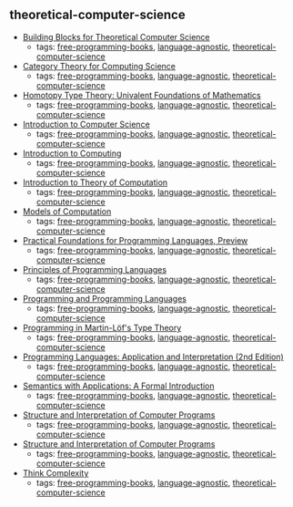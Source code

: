theoretical-computer-science
---
* [Building Blocks for Theoretical Computer Science](http://mfleck.cs.illinois.edu/building-blocks/index.html)
    * tags: [free-programming-books](../tags/free-programming-books.md), [language-agnostic](../tags/language-agnostic.md), [theoretical-computer-science](../tags/theoretical-computer-science.md)
* [Category Theory for Computing Science](http://www.tac.mta.ca/tac/reprints/articles/22/tr22.pdf)
    * tags: [free-programming-books](../tags/free-programming-books.md), [language-agnostic](../tags/language-agnostic.md), [theoretical-computer-science](../tags/theoretical-computer-science.md)
* [Homotopy Type Theory: Univalent Foundations of Mathematics](http://homotopytypetheory.org/book/)
    * tags: [free-programming-books](../tags/free-programming-books.md), [language-agnostic](../tags/language-agnostic.md), [theoretical-computer-science](../tags/theoretical-computer-science.md)
* [Introduction to Computer Science](http://www.cse.iitd.ernet.in/~suban/CSL102/)
    * tags: [free-programming-books](../tags/free-programming-books.md), [language-agnostic](../tags/language-agnostic.md), [theoretical-computer-science](../tags/theoretical-computer-science.md)
* [Introduction to Computing](http://www.computingbook.org)
    * tags: [free-programming-books](../tags/free-programming-books.md), [language-agnostic](../tags/language-agnostic.md), [theoretical-computer-science](../tags/theoretical-computer-science.md)
* [Introduction to Theory of Computation](http://cglab.ca/~michiel/TheoryOfComputation/)
    * tags: [free-programming-books](../tags/free-programming-books.md), [language-agnostic](../tags/language-agnostic.md), [theoretical-computer-science](../tags/theoretical-computer-science.md)
* [Models of Computation](http://cs.brown.edu/people/jes/book/)
    * tags: [free-programming-books](../tags/free-programming-books.md), [language-agnostic](../tags/language-agnostic.md), [theoretical-computer-science](../tags/theoretical-computer-science.md)
* [Practical Foundations for Programming Languages, Preview](https://www.cs.cmu.edu/~rwh/pfpl/2nded.pdf)
    * tags: [free-programming-books](../tags/free-programming-books.md), [language-agnostic](../tags/language-agnostic.md), [theoretical-computer-science](../tags/theoretical-computer-science.md)
* [Principles of Programming Languages](https://web.archive.org/web/20150418034451/http://www.cs.jhu.edu/~scott/pl/book/dist/)
    * tags: [free-programming-books](../tags/free-programming-books.md), [language-agnostic](../tags/language-agnostic.md), [theoretical-computer-science](../tags/theoretical-computer-science.md)
* [Programming and Programming Languages](http://papl.cs.brown.edu/2014/index.html)
    * tags: [free-programming-books](../tags/free-programming-books.md), [language-agnostic](../tags/language-agnostic.md), [theoretical-computer-science](../tags/theoretical-computer-science.md)
* [Programming in Martin-Löf's Type Theory](http://www.cse.chalmers.se/research/group/logic/book/)
    * tags: [free-programming-books](../tags/free-programming-books.md), [language-agnostic](../tags/language-agnostic.md), [theoretical-computer-science](../tags/theoretical-computer-science.md)
* [Programming Languages: Application and Interpretation (2nd Edition)](http://cs.brown.edu/~sk/Publications/Books/ProgLangs/)
    * tags: [free-programming-books](../tags/free-programming-books.md), [language-agnostic](../tags/language-agnostic.md), [theoretical-computer-science](../tags/theoretical-computer-science.md)
* [Semantics with Applications: A Formal Introduction](http://www.daimi.au.dk/~bra8130/Wiley_book/wiley.html)
    * tags: [free-programming-books](../tags/free-programming-books.md), [language-agnostic](../tags/language-agnostic.md), [theoretical-computer-science](../tags/theoretical-computer-science.md)
* [Structure and Interpretation of Computer Programs](https://mitpress.mit.edu/sicp/)
    * tags: [free-programming-books](../tags/free-programming-books.md), [language-agnostic](../tags/language-agnostic.md), [theoretical-computer-science](../tags/theoretical-computer-science.md)
* [Structure and Interpretation of Computer Programs](http://sarabander.github.io/sicp/html/index.xhtml)
    * tags: [free-programming-books](../tags/free-programming-books.md), [language-agnostic](../tags/language-agnostic.md), [theoretical-computer-science](../tags/theoretical-computer-science.md)
* [Think Complexity](http://www.greenteapress.com/compmod/)
    * tags: [free-programming-books](../tags/free-programming-books.md), [language-agnostic](../tags/language-agnostic.md), [theoretical-computer-science](../tags/theoretical-computer-science.md)

